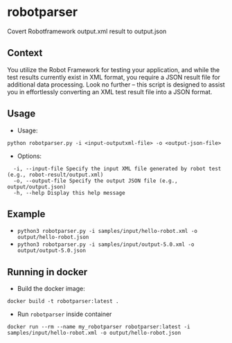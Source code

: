 # robotparser

Covert Robotframework output.xml result to output.json

## Context

You utilize the Robot Framework for testing your application, and while the test results currently exist in XML format, you require a JSON result file for additional data processing. Look no further – this script is designed to assist you in effortlessly converting an XML test result file into a JSON format.

## Usage

- Usage:

```
python robotparser.py -i <input-outputxml-file> -o <output-json-file>
```

- Options:

```
  -i, --input-file Specify the input XML file generated by robot test (e.g., robot-result/output.xml)
  -o, --output-file Specify the output JSON file (e.g., output/output.json)
  -h, --help Display this help message
```

## Example

- `python3 robotparser.py -i samples/input/hello-robot.xml -o output/hello-robot.json`
- `python3 robotparser.py -i samples/input/output-5.0.xml -o output/output-5.0.json`

## Running in docker

- Build the docker image:

```
docker build -t robotparser:latest .
```

- Run `robotparser` inside container

```
docker run --rm --name my_robotparser robotparser:latest -i samples/input/hello-robot.xml -o output/hello-robot.json
```
